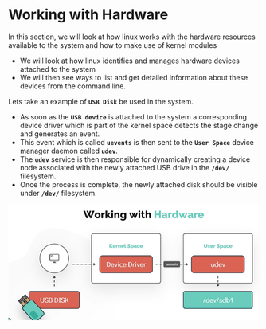 # Working with Hardware

In this section, we will look at how linux works with the hardware resources available to the system and how to make use of kernel modules
- We will look at how linux identifies and manages hardware devices attached to the system
- We will then see ways to list and get detailed information about these devices from the command line.

Lets take an example of **`USB Disk`** be used in the system.
- As soon as the **`USB device`** is attached to the system a corresponding device driver which is part of the kernel space detects the stage change and generates an event. 
- This event which is called **`uevents`** is then sent to the **`User Space`** device manager daemon called **`udev`**. 
- The **`udev`** service is then responsible for dynamically creating a device node associated with the newly attached USB drive in the **`/dev/`** filesystem. 
- Once the process is complete, the newly attached disk should be visible under **`/dev/`** filesystem.

![working-with-hardware](../../images/working-with-hardware.PNG)
